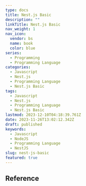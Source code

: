 ```yaml
---
type: docs
title: Nest.js Basic
description: ""
linkTitle: Nest.js Basic
nav_weight: 1
nav_icon:
  vendor: bs
  name: book
  color: blue
series:
  - Programming
  - Programming Language
categories:
  - Javascript
  - Nest.js
  - Programming Language
  - Nest.js Basic
tags:
  - Javascript
  - Nest.js
  - Programming Language
  - Nest.js Basic
lastmod: 2023-12-10T04:18:39.761Z
date: 2023-11-26T13:02:12.342Z
draft: published
keywords:
  - Javascript
  - NodeJS
  - Programming Language
  - NestJS
slug: nest-js-basic
featured: true
---
```


## Reference
